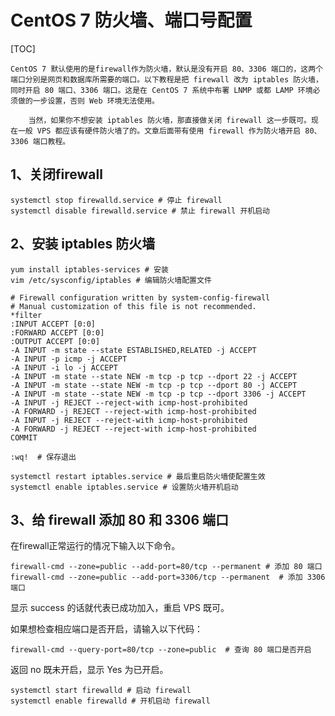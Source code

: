 # CentOS 7 防火墙、端口号配置

[TOC]

	CentOS 7 默认使用的是firewall作为防火墙，默认是没有开启 80、3306 端口的，这两个端口分别是网页和数据库所需要的端口。以下教程是把 firewall 改为 iptables 防火墙，同时开启 80 端口、3306 端口。这是在 CentOS 7 系统中布署 LNMP 或都 LAMP 环境必须做的一步设置，否则 Web 环境无法使用。

        当然，如果你不想安装 iptables 防火墙，那直接做关闭 firewall 这一步既可。现在一般 VPS 都应该有硬件防火墙了的。文章后面带有使用 firewall 作为防火墙开启 80、3306 端口教程。

## 1、关闭firewall

```Linux
systemctl stop firewalld.service # 停止 firewall
systemctl disable firewalld.service # 禁止 firewall 开机启动
```

## 2、安装 iptables 防火墙

```Linux
yum install iptables-services # 安装
vim /etc/sysconfig/iptables # 编辑防火墙配置文件

# Firewall configuration written by system-config-firewall
# Manual customization of this file is not recommended.
*filter
:INPUT ACCEPT [0:0]
:FORWARD ACCEPT [0:0]
:OUTPUT ACCEPT [0:0]
-A INPUT -m state --state ESTABLISHED,RELATED -j ACCEPT
-A INPUT -p icmp -j ACCEPT
-A INPUT -i lo -j ACCEPT
-A INPUT -m state --state NEW -m tcp -p tcp --dport 22 -j ACCEPT
-A INPUT -m state --state NEW -m tcp -p tcp --dport 80 -j ACCEPT
-A INPUT -m state --state NEW -m tcp -p tcp --dport 3306 -j ACCEPT
-A INPUT -j REJECT --reject-with icmp-host-prohibited
-A FORWARD -j REJECT --reject-with icmp-host-prohibited
-A INPUT -j REJECT --reject-with icmp-host-prohibited
-A FORWARD -j REJECT --reject-with icmp-host-prohibited
COMMIT

:wq!  # 保存退出

systemctl restart iptables.service # 最后重启防火墙使配置生效
systemctl enable iptables.service # 设置防火墙开机启动

```

## 3、给 firewall 添加 80 和 3306 端口

在firewall正常运行的情况下输入以下命令。

```Linux
firewall-cmd --zone=public --add-port=80/tcp --permanent # 添加 80 端口
firewall-cmd --zone=public --add-port=3306/tcp --permanent  # 添加 3306 端口
```

显示 success 的话就代表已成功加入，重启 VPS 既可。

如果想检查相应端口是否开启，请输入以下代码：

```Linux
firewall-cmd --query-port=80/tcp --zone=public  # 查询 80 端口是否开启
```

返回 no 既未开启，显示 Yes 为已开启。

```Linux
systemctl start firewalld # 启动 firewall
systemctl enable firewalld # 开机启动 firewall
```



